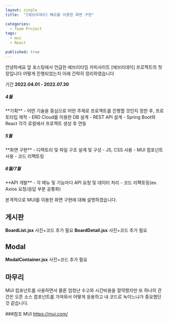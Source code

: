 ```yaml
---
layout: single
title:  "[에브리데이] MUI를 이용한 화면 구현"

categories:
  - Team Project
tags:
  - mui
  - React

published: true
---
```


안녕하세요
앞 포스팅에서 언급한 에브리타임 카피사이트 [에브리데이] 프로젝트의 첫 장입니다 
어떻게 진행되었는지 아래 간략히 정리하였습니다


기간 **2022.04.01 - 2022.07.30**

<h5>4월</h5> 
**기획**
- 어떤 기술을 중심으로 어떤 주제로 프로젝트를 진행할 것인지 정한 후, 프로토타입 제작
- ERD Cloud를 이용한 DB 설계
- REST API 설계
- Spring Boot와 React 각각 로컬에서 프로젝트 생성 후 연동 
<h5>5월</h5>
**화면 구현**
- 디렉토리 및 파일 구조 설계 및 구성
- JS, CSS 사용
- MUI 컴포넌트 사용
- 코드 리팩토링
<h5>6월/7월</h5>
**API 개발**
- 각 메뉴 및 기능마다 API 요청 및 데이터 처리
- 코드 리팩토링(ex. Axios 요청/응답 부분 공통화)


본격적으로 MUI를 이용한 화면 구현에 대해 설명하겠습니다.

## 게시판 
**BoardList.jsx**
사진+코드 추가 필요
**BoardDetail.jsx**
사진+코드 추가 필요

## Modal
**ModalContainer.jsx**
사진+코드 추가 필요

## 마무리
MUI 컴포넌트를 사용하면서 물론 엄청난 수고와 시간비용을 절약했지만 또 하나의 관건은 오픈 소스 컴포넌트를 가져와서 어떻게 응용하고 내 코드로 녹이느냐가 중요했던 것 같습니다.

###참조
MUI 
https://mui.com/



